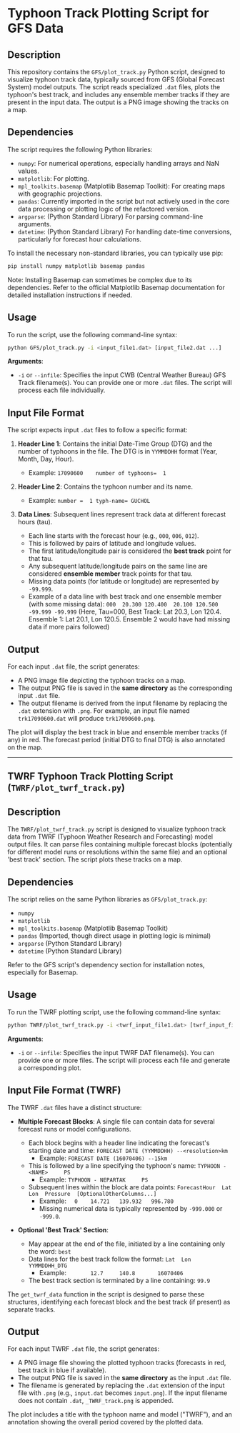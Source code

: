 # Typhoon Track Plotting Script for GFS Data

## Description

This repository contains the `GFS/plot_track.py` Python script, designed to visualize typhoon track data, typically sourced from GFS (Global Forecast System) model outputs. The script reads specialized `.dat` files, plots the typhoon's best track, and includes any ensemble member tracks if they are present in the input data. The output is a PNG image showing the tracks on a map.

## Dependencies

The script requires the following Python libraries:

*   `numpy`: For numerical operations, especially handling arrays and NaN values.
*   `matplotlib`: For plotting.
*   `mpl_toolkits.basemap` (Matplotlib Basemap Toolkit): For creating maps with geographic projections.
*   `pandas`: Currently imported in the script but not actively used in the core data processing or plotting logic of the refactored version.
*   `argparse`: (Python Standard Library) For parsing command-line arguments.
*   `datetime`: (Python Standard Library) For handling date-time conversions, particularly for forecast hour calculations.

To install the necessary non-standard libraries, you can typically use pip:
```bash
pip install numpy matplotlib basemap pandas
```
Note: Installing Basemap can sometimes be complex due to its dependencies. Refer to the official Matplotlib Basemap documentation for detailed installation instructions if needed.

## Usage

To run the script, use the following command-line syntax:

```bash
python GFS/plot_track.py -i <input_file1.dat> [input_file2.dat ...]
```

**Arguments**:

*   `-i` or `--infile`: Specifies the input CWB (Central Weather Bureau) GFS Track filename(s). You can provide one or more `.dat` files. The script will process each file individually.

## Input File Format

The script expects input `.dat` files to follow a specific format:

1.  **Header Line 1**: Contains the initial Date-Time Group (DTG) and the number of typhoons in the file. The DTG is in `YYMMDDHH` format (Year, Month, Day, Hour).
    *   Example: `17090600    number of typhoons=  1`

2.  **Header Line 2**: Contains the typhoon number and its name.
    *   Example: `number =  1 typh-name= GUCHOL`

3.  **Data Lines**: Subsequent lines represent track data at different forecast hours (tau).
    *   Each line starts with the forecast hour (e.g., `000`, `006`, `012`).
    *   This is followed by pairs of latitude and longitude values.
    *   The first latitude/longitude pair is considered the **best track** point for that tau.
    *   Any subsequent latitude/longitude pairs on the same line are considered **ensemble member** track points for that tau.
    *   Missing data points (for latitude or longitude) are represented by `-99.999`.
    *   Example of a data line with best track and one ensemble member (with some missing data):
        `000  20.300 120.400  20.100 120.500 -99.999 -99.999`
        (Here, Tau=000, Best Track: Lat 20.3, Lon 120.4. Ensemble 1: Lat 20.1, Lon 120.5. Ensemble 2 would have had missing data if more pairs followed)

## Output

For each input `.dat` file, the script generates:

*   A PNG image file depicting the typhoon tracks on a map.
*   The output PNG file is saved in the **same directory** as the corresponding input `.dat` file.
*   The output filename is derived from the input filename by replacing the `.dat` extension with `.png`. For example, an input file named `trk17090600.dat` will produce `trk17090600.png`.

The plot will display the best track in blue and ensemble member tracks (if any) in red. The forecast period (initial DTG to final DTG) is also annotated on the map.

---

## TWRF Typhoon Track Plotting Script (`TWRF/plot_twrf_track.py`)

## Description

The `TWRF/plot_twrf_track.py` script is designed to visualize typhoon track data from TWRF (Typhoon Weather Research and Forecasting) model output files. It can parse files containing multiple forecast blocks (potentially for different model runs or resolutions within the same file) and an optional 'best track' section. The script plots these tracks on a map.

## Dependencies

The script relies on the same Python libraries as `GFS/plot_track.py`:

*   `numpy`
*   `matplotlib`
*   `mpl_toolkits.basemap` (Matplotlib Basemap Toolkit)
*   `pandas` (Imported, though direct usage in plotting logic is minimal)
*   `argparse` (Python Standard Library)
*   `datetime` (Python Standard Library)

Refer to the GFS script's dependency section for installation notes, especially for Basemap.

## Usage

To run the TWRF plotting script, use the following command-line syntax:

```bash
python TWRF/plot_twrf_track.py -i <twrf_input_file1.dat> [twrf_input_file2.dat ...]
```

**Arguments**:

*   `-i` or `--infile`: Specifies the input TWRF DAT filename(s). You can provide one or more files. The script will process each file and generate a corresponding plot.

## Input File Format (TWRF)

The TWRF `.dat` files have a distinct structure:

*   **Multiple Forecast Blocks**: A single file can contain data for several forecast runs or model configurations.
    *   Each block begins with a header line indicating the forecast's starting date and time:
        `FORECAST DATE (YYMMDDHH) --<resolution>km`
        *   Example: `FORECAST DATE (16070406) --15km`
    *   This is followed by a line specifying the typhoon's name:
        `TYPHOON - <NAME>     PS`
        *   Example: `TYPHOON - NEPARTAK     PS`
    *   Subsequent lines within the block are data points:
        `ForecastHour  Lat  Lon  Pressure  [OptionalOtherColumns...]`
        *   Example: `  0    14.721   139.932   996.780`
        *   Missing numerical data is typically represented by `-999.000` or `-999.0`.

*   **Optional 'Best Track' Section**:
    *   May appear at the end of the file, initiated by a line containing only the word: `best`
    *   Data lines for the best track follow the format: `Lat  Lon  YYMMDDHH_DTG`
        *   Example: `       12.7     140.8       16070406`
    *   The best track section is terminated by a line containing: `99.9`

The `get_twrf_data` function in the script is designed to parse these structures, identifying each forecast block and the best track (if present) as separate tracks.

## Output

For each input TWRF `.dat` file, the script generates:

*   A PNG image file showing the plotted typhoon tracks (forecasts in red, best track in blue if available).
*   The output PNG file is saved in the **same directory** as the input `.dat` file.
*   The filename is generated by replacing the `.dat` extension of the input file with `.png` (e.g., `input.dat` becomes `input.png`). If the input filename does not contain `.dat`, `_TWRF_track.png` is appended.

The plot includes a title with the typhoon name and model ("TWRF"), and an annotation showing the overall period covered by the plotted data.
